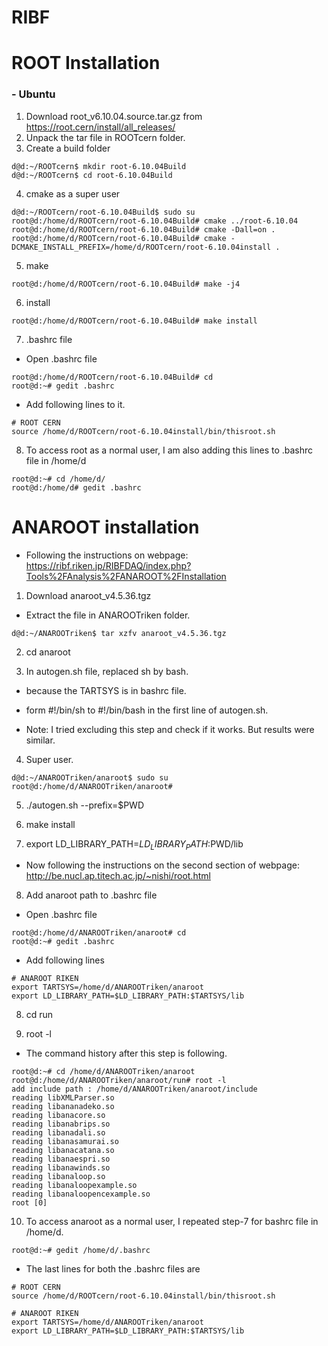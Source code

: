 # RIBF

# ROOT Installation

### - Ubuntu

1. Download root_v6.10.04.source.tar.gz from https://root.cern/install/all_releases/
2. Unpack the tar file in ROOTcern folder.
3. Create a build folder
```
d@d:~/ROOTcern$ mkdir root-6.10.04Build 
d@d:~/ROOTcern$ cd root-6.10.04Build
```

4. cmake as a super user
```
d@d:~/ROOTcern/root-6.10.04Build$ sudo su
root@d:/home/d/ROOTcern/root-6.10.04Build# cmake ../root-6.10.04
root@d:/home/d/ROOTcern/root-6.10.04Build# cmake -Dall=on .
root@d:/home/d/ROOTcern/root-6.10.04Build# cmake -DCMAKE_INSTALL_PREFIX=/home/d/ROOTcern/root-6.10.04install .
```

5. make
```
root@d:/home/d/ROOTcern/root-6.10.04Build# make -j4
```

6. install
```
root@d:/home/d/ROOTcern/root-6.10.04Build# make install
```
7. .bashrc file

- Open .bashrc file
```
root@d:/home/d/ROOTcern/root-6.10.04Build# cd
root@d:~# gedit .bashrc 
```
- Add following lines to it.
```
# ROOT CERN 
source /home/d/ROOTcern/root-6.10.04install/bin/thisroot.sh 
```
8. To access root as a normal user, I am also adding this lines to .bashrc file in /home/d
```
root@d:~# cd /home/d/
root@d:/home/d# gedit .bashrc 
```

# ANAROOT installation

- Following the instructions on webpage: https://ribf.riken.jp/RIBFDAQ/index.php?Tools%2FAnalysis%2FANAROOT%2FInstallation

1. Download anaroot_v4.5.36.tgz
- Extract the file in ANAROOTriken folder.
```
d@d:~/ANAROOTriken$ tar xzfv anaroot_v4.5.36.tgz
```

2. cd anaroot

3. In autogen.sh file, replaced sh by bash.
- because the TARTSYS is in bashrc file.
- form #!/bin/sh to #!/bin/bash in the first line of autogen.sh.

- Note: I tried excluding this step and check if it works. But results were similar.

4. Super user.
```
d@d:~/ANAROOTriken/anaroot$ sudo su
root@d:/home/d/ANAROOTriken/anaroot# 
```

5. ./autogen.sh --prefix=$PWD

6. make install

7. export LD_LIBRARY_PATH=$LD_LIBRARY_PATH:$PWD/lib


- Now following the instructions on the second section of webpage: http://be.nucl.ap.titech.ac.jp/~nishi/root.html

8. Add anaroot path to .bashrc file
- Open .bashrc file
```
root@d:/home/d/ANAROOTriken/anaroot# cd
root@d:~# gedit .bashrc 
```
- Add following lines
```
# ANAROOT RIKEN
export TARTSYS=/home/d/ANAROOTriken/anaroot
export LD_LIBRARY_PATH=$LD_LIBRARY_PATH:$TARTSYS/lib
```

8. cd run

9. root -l
- The command history after this step is following.
```
root@d:~# cd /home/d/ANAROOTriken/anaroot
root@d:/home/d/ANAROOTriken/anaroot/run# root -l
add include path : /home/d/ANAROOTriken/anaroot/include
reading libXMLParser.so
reading libananadeko.so
reading libanacore.so
reading libanabrips.so
reading libanadali.so
reading libanasamurai.so
reading libanacatana.so
reading libanaespri.so
reading libanawinds.so
reading libanaloop.so
reading libanaloopexample.so
reading libanaloopencexample.so
root [0] 
```

10. To access anaroot as a normal user, I repeated step-7 for bashrc file in /home/d.
```
root@d:~# gedit /home/d/.bashrc
```
- The last lines for both the .bashrc files are
```
# ROOT CERN
source /home/d/ROOTcern/root-6.10.04install/bin/thisroot.sh 

# ANAROOT RIKEN
export TARTSYS=/home/d/ANAROOTriken/anaroot
export LD_LIBRARY_PATH=$LD_LIBRARY_PATH:$TARTSYS/lib
```
